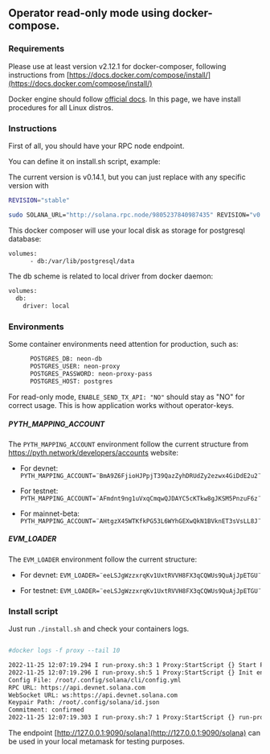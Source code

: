 ## Operator read-only mode using docker-compose.

### Requirements

Please use at least version v2.12.1 for docker-composer, following instructions from [https://docs.docker.com/compose/install/](https://docs.docker.com/compose/install/)

Docker engine should follow [official docs](https://docs.docker.com/engine/install/). In this page, we have install procedures for all Linux distros.


### Instructions

First of all, you should have your RPC node endpoint.

You can define it on install.sh script, example:

The current version is v0.14.1, but you can just replace with any specific version with 

```bash
REVISION="stable"

```

```bash
sudo SOLANA_URL="http://solana.rpc.node/9805237840987435" REVISION="v0.14.1" docker-compose -f docker-compose-operator-ro.yaml up -d 

```
This docker composer will use your local disk as storage for postgresql database:

```bash
volumes:
      - db:/var/lib/postgresql/data
```

The db scheme is related to local driver from docker daemon:

```bash
volumes:
  db:
    driver: local

```


### Environments

Some container environments need attention for production, such as:

```bash
      POSTGRES_DB: neon-db
      POSTGRES_USER: neon-proxy
      POSTGRES_PASSWORD: neon-proxy-pass
      POSTGRES_HOST: postgres
```

For read-only mode,   ``` ENABLE_SEND_TX_API: "NO" ``` should stay as "NO" for correct usage. This is how application works without operator-keys.



##### PYTH_MAPPING_ACCOUNT

The ```PYTH_MAPPING_ACCOUNT``` environment follow the current structure from https://pyth.network/developers/accounts website:

- For devnet: ```PYTH_MAPPING_ACCOUNT=¨BmA9Z6FjioHJPpjT39QazZyhDRUdZy2ezwx4GiDdE2u2¨```

- For testnet: ```PYTH_MAPPING_ACCOUNT=¨AFmdnt9ng1uVxqCmqwQJDAYC5cKTkw8gJKSM5PnzuF6z¨```

- For mainnet-beta: ```PYTH_MAPPING_ACCOUNT=¨AHtgzX45WTKfkPG53L6WYhGEXwQkN1BVknET3sVsLL8J¨```


##### EVM_LOADER

The ```EVM_LOADER``` environment follow the current structure:

- For devnet: ```EVM_LOADER=¨eeLSJgWzzxrqKv1UxtRVVH8FX3qCQWUs9QuAjJpETGU¨```

- For testnet: ```EVM_LOADER=¨eeLSJgWzzxrqKv1UxtRVVH8FX3qCQWUs9QuAjJpETGU¨```

### Install script

Just run ```./install.sh``` and check your containers logs.

```bash

#docker logs -f proxy --tail 10

2022-11-25 12:07:19.294 I run-proxy.sh:3 1 Proxy:StartScript {} Start Proxy service
2022-11-25 12:07:19.296 I run-proxy.sh:5 1 Proxy:StartScript {} Init environment set
Config File: /root/.config/solana/cli/config.yml
RPC URL: https://api.devnet.solana.com 
WebSocket URL: ws:https://api.devnet.solana.com
Keypair Path: /root/.config/solana/id.json 
Commitment: confirmed 
2022-11-25 12:07:19.303 I run-proxy.sh:7 1 Proxy:StartScript {} run-proxy


```

The endpoint [http://127.0.0.1:9090/solana](http://127.0.0.1:9090/solana) can be used in your local metamask for testing purposes.






